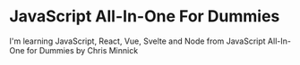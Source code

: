 # JavaScript All-In-One For Dummies

I'm learning JavaScript, React, Vue, Svelte and Node from JavaScript All-In-One for Dummies by Chris Minnick
